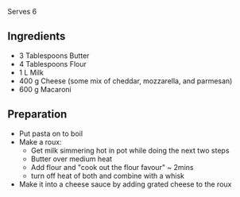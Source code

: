 Serves 6


## Ingredients
  - 3 Tablespoons Butter
  - 4 Tablespoons Flour
  - 1 L Milk
  - 400 g Cheese (some mix of cheddar, mozzarella, and parmesan)
  - 600 g Macaroni


## Preparation
  - Put pasta on to boil
  - Make a roux:
    - Get milk simmering hot in pot while doing the next two steps
    - Butter over medium heat
    - Add flour and "cook out the flour favour" ~ 2mins
    - turn off heat of both and combine with a whisk
  - Make it into a cheese sauce by adding grated cheese to the roux
